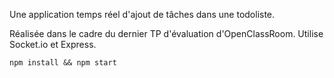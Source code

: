 Une application temps réel d'ajout de tâches dans une todoliste.

Réalisée dans le cadre du dernier TP d'évaluation d'OpenClassRoom. Utilise Socket.io et Express. 

`npm install && npm start` 
